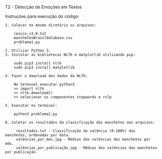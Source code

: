 T2 - Detecção de Emoções em Textos

Instruções para execução do código:

    1. Colocar no mesmo diretório os arquivos:
        
        lexico_v3.0.txt
        manchetesBrasildatabase.csv
        problema1.py

    2. Utilizar Python 3.
    3. Instalar as bibliotecas NLTK e matplotlib utilizando pip: 

        sudo pip3 install nltk
        sudo pip3 install matplotlib

    4. Fazer o download dos dados da NLTK:

        No terminal executar python3
        >> import nltk
        >> nltk.download()
        >> selecionar os componentes stopwords e rslp

    5. Executar no terminal:

        python3 problema1.py

    6. Coletar os resultados da classificação das manchetes nos arquivos:
    
         resultados.txt - Classificação de valência (0-100%) das manchetes, ordenadas por data.
         valências_por_mes.jpg - Médias das valências das manchetes por mês.
         valências_por_publicação.jpg - Médias das valências das manchetes por publicação.